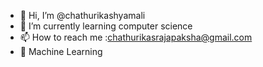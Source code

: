 - 👋 Hi, I’m @chathurikashyamali
- 🌱 I’m currently learning computer science
- 📫 How to reach me :chathurikasrajapaksha@gmail.com
- 🤖 Machine Learning 

<!---
chathurikashyamali/chathurikashyamali is a ✨ special ✨ repository because its `README.md` (this file) appears on your GitHub profile.
You can click the Preview link to take a look at your changes.
--->
